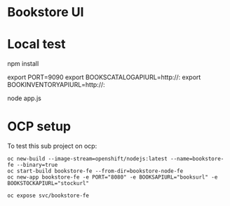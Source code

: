 # Bookstore UI

# Local test

npm install

export PORT=9090
export BOOKSCATALOGAPIURL=http://<HOST>:<PORT>
export BOOKINVENTORYAPIURL=http://<HOST>:<PORT>

node app.js

# OCP setup
To test this sub project on ocp:



```
oc new-build --image-stream=openshift/nodejs:latest --name=bookstore-fe --binary=true
oc start-build bookstore-fe --from-dir=bookstore-node-fe 
oc new-app bookstore-fe -e PORT="8080" -e BOOKSAPIURL="booksurl" -e BOOKSTOCKAPIURL="stockurl" 
```

```
oc expose svc/bookstore-fe
```